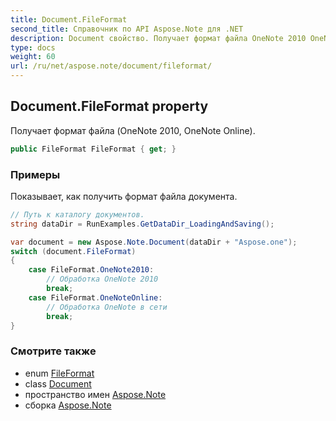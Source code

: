 ```yaml
---
title: Document.FileFormat
second_title: Справочник по API Aspose.Note для .NET
description: Document свойство. Получает формат файла OneNote 2010 OneNote Online.
type: docs
weight: 60
url: /ru/net/aspose.note/document/fileformat/
---
```

## Document.FileFormat property

Получает формат файла (OneNote 2010, OneNote Online).

```csharp
public FileFormat FileFormat { get; }
```

### Примеры

Показывает, как получить формат файла документа.

```csharp
// Путь к каталогу документов.
string dataDir = RunExamples.GetDataDir_LoadingAndSaving();

var document = new Aspose.Note.Document(dataDir + "Aspose.one");
switch (document.FileFormat)
{
    case FileFormat.OneNote2010:
        // Обработка OneNote 2010
        break;
    case FileFormat.OneNoteOnline:
        // Обработка OneNote в сети
        break;
}
```

### Смотрите также

* enum [FileFormat](../../fileformat/)
* class [Document](../)
* пространство имен [Aspose.Note](../../document/)
* сборка [Aspose.Note](../../../)


